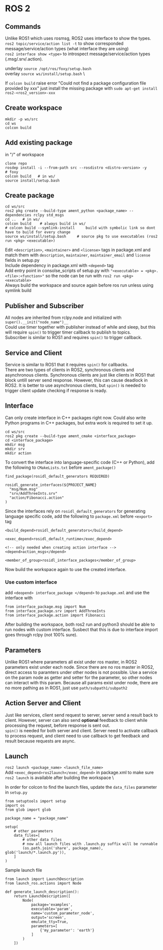 # ROS 2

## Commands
Unlike ROS1 which uses rosmsg, ROS2 uses interface to show the types. \
`ros2 topic/service/action list -t` to show corresponded message/service/action types (what interface they are using) \
`ros2 interface show <type>` to introspect message/service/action types (.msg/.srv/.action).

underlay `source /opt/ros/foxy/setup.bash` \
overlay `source ws/install/setup.bash` \

If `colcon build` raise error "Could not find a package configuration file provided by xxx" just install the missing package with `sudo apt-get install ros2-<ros2_version>-xxx`

## Create workspace
```
mkdir -p ws/src
cd ws
colcon build
```

## Add existing package
in "/" of workspace
```
clone repo
rosdep install -i --from-path src --rosdistro <distro-version> -y     # foxy
colcon build   # in ws/
source install/setup.bash
```

## Create package
```
cd ws/src
ros2 pkg create --build-type ament_python <package_name> --dependencies rclpy std_msgs
cd ..   # in ws/
colcon build    # always build in ws/
# colcon build --symlink-install     build with symbolic link so dont have to build for every change
source ws/install/setup.bash     # source pkg to use executables (ros2 run <pkg> <executable>)
```
Edit `<description>`, `<maintainer>` and `<license>` tags in package.xml and match them with `description`, `maintainer`, `maintainer_email` and `license` fields in setup.py \
Include dependency in package.xml with `<depend>` tag \
Add entry point in consolse_scripts of setup.py with `"<executable> = <pkg>.<file>:<function>"` so the node can be run with `ros2 run <pkg> <executable>` \
Always build the workspace and source again before ros run unless using symlink build

## Publisher and Subscriber
All nodes are inherited from rclpy.node and initialized with `super().__init("node_name")__` \
Could use timer together with publisher instead of while and sleep, but this will require `spin()` to trigger timer callback to publish to topics. \
Subscriber is similar to ROS1 and requires `spin()` to trigger callback.

## Service and Client
Service is similar to ROS1 that it requires `spin()` for callbacks. \
There are two types of clients in ROS2, synchronous clients and asynchronous clients. Synchronous clients are just like clients in ROS1 that block untill server send response. However, this can cause deadlock in ROS2. It is better to use asynchronous clients, but `spin()` is needed to trigger client update checking if response is ready.

## Interface
Can only create interface in C++ packages right now. Could also write Python programs in C++ packages, but extra work is required to set it up.
```
cd ws/src
ros2 pkg create --build-type ament_cmake <interface_package>
cd <interface_package>
mkdir msg
mkdir srv
mkdir action
```
To convert the interface into language-specific code (C++ or Python), add the following to `CMakeLists.txt` before `ament_package()`
```
find_package(rosidl_default_generators REQUIRED)

rosidl_generate_interfaces(${PROJECT_NAME}
  "msg/Num.msg"
  "srv/AddThreeInts.srv"
  "action/Fibonacci.action"
)
```
Since the interfaces rely on `rosidl_default_generators` for generating language specific code, add the following to `package.xml` before `<export>` tag
```
<build_depend>rosidl_default_generators</build_depend>

<exec_depend>rosidl_default_runtime</exec_depend>

<!-- only needed when creating action interface -->
<depend>action_msgs</depend>

<member_of_group>rosidl_interface_packages</member_of_group>
```
Now build the workspace again to use the created interface.

### Use custom interface
add `<deopend> interface_package </depend>` to `package.xml` and use the interface with
```
from interface_package.msg import Num
from interface_package.srv import AddThreeInts
from interface_package.action import Fibonacci
```
After building the workspace, both ros2 run and python3 should be able to run nodes with custom interface. Susbect that this is due to interface import goes through rclpy (not 100% sure).

## Parameters
Unlike ROS1 where parameters all exist under ros master, in ROS2 parameters exist under each node. Since there are no ros master in ROS2, direct access to paramters under other nodes is not possible. Use a service on the param node as getter and setter for the parameter, so other nodes can interact with this param. Because all params exist under node, there are no more pathing as in ROS1, just use `path/subpath1/subpath2`

## Action Server and Client
Just like services, client send request to server, server send a result back to client. However, server can also send **optional** feedback to client while processing the request, before response is sent out. \
`spin()` is needed for both server and client. Server need to activate callback to process request, and client need to use callback to get feedback and result because requests are async.

## Launch
`ros2 launch <package_name> <launch_file_name>` \
Add `<exec_depend>ros2launch</exec_depend>` in package.xml to make sure `ros2 launch` is available after building the workspace \

In order for colcon to find the launch files, update the `data_files` parameter in `setup.py`
```
from setuptools import setup
import os
from glob import glob

package_name = "package_name"

setup(
    # other parameters
    data_files=[
        # other data files
        # now all launch files with .launch.py suffix will be runnable
        (os.path.join('share', package_name), glob('launch/*.launch.py')),
    ]
)
```

Sample launch file
```
from launch import LaunchDescription
from launch_ros.actions import Node

def generate_launch_description():
    return LaunchDescription([
        Node(
            package='examples',
            executable='param',
            name='custom_parameter_node',
            output='screen',
            emulate_tty=True,
            parameters=[
                {'my_parameter': 'earth'}
            ]
        )
    ])
```
